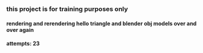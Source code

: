 ### this project is for training purposes only
#### rendering and rerendering hello triangle and blender obj models over and over again

#### attempts: 23